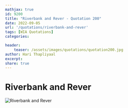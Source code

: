 ```yaml
---
mathjax: true
id: 9200
title: "Riverbank and Rever - Quotation 200"
date: 2022-09-05
url: '/quotations/riverbank-and-rever'
tags: [WIA Quotations] 
categories: 

header:
    teaser: /assets/images/quotations/quotation200.jpg
author: Hari Thapliyaal 
excerpt:
share: true 
---
```


# Riverbank and Rever

![Riverbank and Rever](/assets/images/quotations/quotation200.jpg)
